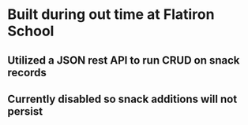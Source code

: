 # Built during out time at Flatiron School

## Utilized a JSON rest API to run CRUD on snack records

## Currently disabled so snack additions will not persist
